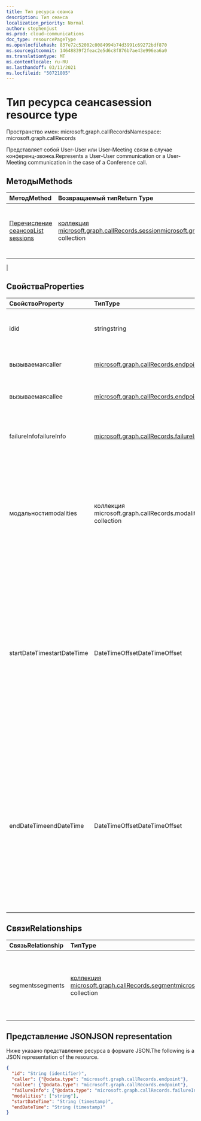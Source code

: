 ```yaml
---
title: Тип ресурса сеанса
description: Тип сеанса
localization_priority: Normal
author: stephenjust
ms.prod: cloud-communications
doc_type: resourcePageType
ms.openlocfilehash: 837e72c52002c0084994b74d3991c69272bdf870
ms.sourcegitcommit: 14648839f2feac2e5d6c8f876b7ae43e996ea6a0
ms.translationtype: MT
ms.contentlocale: ru-RU
ms.lasthandoff: 03/11/2021
ms.locfileid: "50721805"
---
```

# <a name="session-resource-type"></a><span data-ttu-id="4f3a8-103">Тип ресурса сеанса</span><span class="sxs-lookup"><span data-stu-id="4f3a8-103">session resource type</span></span>

<span data-ttu-id="4f3a8-104">Пространство имен: microsoft.graph.callRecords</span><span class="sxs-lookup"><span data-stu-id="4f3a8-104">Namespace: microsoft.graph.callRecords</span></span>

<span data-ttu-id="4f3a8-105">Представляет собой User-User или User-Meeting связи в случае конференц-звонка.</span><span class="sxs-lookup"><span data-stu-id="4f3a8-105">Represents a User-User communication or a User-Meeting communication in the case of a Conference call.</span></span>

## <a name="methods"></a><span data-ttu-id="4f3a8-106">Методы</span><span class="sxs-lookup"><span data-stu-id="4f3a8-106">Methods</span></span>

| <span data-ttu-id="4f3a8-107">Метод</span><span class="sxs-lookup"><span data-stu-id="4f3a8-107">Method</span></span>       | <span data-ttu-id="4f3a8-108">Возвращаемый тип</span><span class="sxs-lookup"><span data-stu-id="4f3a8-108">Return Type</span></span> | <span data-ttu-id="4f3a8-109">Описание</span><span class="sxs-lookup"><span data-stu-id="4f3a8-109">Description</span></span> |
|:-------------|:------------|:------------|
| [<span data-ttu-id="4f3a8-110">Перечисление сеансов</span><span class="sxs-lookup"><span data-stu-id="4f3a8-110">List sessions</span></span>](../api/callrecords-session-list.md) | <span data-ttu-id="4f3a8-111">[коллекция microsoft.graph.callRecords.session](callrecords-session.md)</span><span class="sxs-lookup"><span data-stu-id="4f3a8-111">[microsoft.graph.callRecords.session](callrecords-session.md) collection</span></span> | <span data-ttu-id="4f3a8-112">Извлечение списка сеансов, связанных с [объектом callRecord.](callrecords-callrecord.md)</span><span class="sxs-lookup"><span data-stu-id="4f3a8-112">Retrieve the list of sessions associated with a [callRecord](callrecords-callrecord.md) object.</span></span>
 |

## <a name="properties"></a><span data-ttu-id="4f3a8-113">Свойства</span><span class="sxs-lookup"><span data-stu-id="4f3a8-113">Properties</span></span>

| <span data-ttu-id="4f3a8-114">Свойство</span><span class="sxs-lookup"><span data-stu-id="4f3a8-114">Property</span></span>     | <span data-ttu-id="4f3a8-115">Тип</span><span class="sxs-lookup"><span data-stu-id="4f3a8-115">Type</span></span>        | <span data-ttu-id="4f3a8-116">Описание</span><span class="sxs-lookup"><span data-stu-id="4f3a8-116">Description</span></span> |
|:-------------|:------------|:------------|
|<span data-ttu-id="4f3a8-117">id</span><span class="sxs-lookup"><span data-stu-id="4f3a8-117">id</span></span>|<span data-ttu-id="4f3a8-118">string</span><span class="sxs-lookup"><span data-stu-id="4f3a8-118">string</span></span>|<span data-ttu-id="4f3a8-119">Уникальный идентификатор для сеанса.</span><span class="sxs-lookup"><span data-stu-id="4f3a8-119">Unique identifier for the session.</span></span> <span data-ttu-id="4f3a8-120">Только для чтения.</span><span class="sxs-lookup"><span data-stu-id="4f3a8-120">Read-only.</span></span>|
|<span data-ttu-id="4f3a8-121">вызываемая</span><span class="sxs-lookup"><span data-stu-id="4f3a8-121">caller</span></span>|[<span data-ttu-id="4f3a8-122">microsoft.graph.callRecords.endpoint</span><span class="sxs-lookup"><span data-stu-id="4f3a8-122">microsoft.graph.callRecords.endpoint</span></span>](callrecords-endpoint.md)|<span data-ttu-id="4f3a8-123">Конечная точка, которая инициировала сеанс.</span><span class="sxs-lookup"><span data-stu-id="4f3a8-123">Endpoint that initiated the session.</span></span>|
|<span data-ttu-id="4f3a8-124">вызываемая</span><span class="sxs-lookup"><span data-stu-id="4f3a8-124">callee</span></span>|[<span data-ttu-id="4f3a8-125">microsoft.graph.callRecords.endpoint</span><span class="sxs-lookup"><span data-stu-id="4f3a8-125">microsoft.graph.callRecords.endpoint</span></span>](callrecords-endpoint.md)|<span data-ttu-id="4f3a8-126">Конечная точка, которая ответила на сеанс.</span><span class="sxs-lookup"><span data-stu-id="4f3a8-126">Endpoint that answered the session.</span></span>|
|<span data-ttu-id="4f3a8-127">failureInfo</span><span class="sxs-lookup"><span data-stu-id="4f3a8-127">failureInfo</span></span>|[<span data-ttu-id="4f3a8-128">microsoft.graph.callRecords.failureInfo</span><span class="sxs-lookup"><span data-stu-id="4f3a8-128">microsoft.graph.callRecords.failureInfo</span></span>](callrecords-failureinfo.md)|<span data-ttu-id="4f3a8-129">Сведения о сбоях, связанных с сеансом, в случае сбоя сеанса.</span><span class="sxs-lookup"><span data-stu-id="4f3a8-129">Failure information associated with the session if the session failed.</span></span>|
|<span data-ttu-id="4f3a8-130">модальности</span><span class="sxs-lookup"><span data-stu-id="4f3a8-130">modalities</span></span>|<span data-ttu-id="4f3a8-131">коллекция microsoft.graph.callRecords.modality</span><span class="sxs-lookup"><span data-stu-id="4f3a8-131">microsoft.graph.callRecords.modality collection</span></span>|<span data-ttu-id="4f3a8-132">Список способов, присутствующих на сеансе.</span><span class="sxs-lookup"><span data-stu-id="4f3a8-132">List of modalities present in the session.</span></span> <span data-ttu-id="4f3a8-133">Возможные значения: `unknown`, `audio`, `video`, `videoBasedScreenSharing`, `data`, `screenSharing`, `unknownFutureValue`.</span><span class="sxs-lookup"><span data-stu-id="4f3a8-133">Possible values are: `unknown`, `audio`, `video`, `videoBasedScreenSharing`, `data`, `screenSharing`, `unknownFutureValue`.</span></span>|
|<span data-ttu-id="4f3a8-134">startDateTime</span><span class="sxs-lookup"><span data-stu-id="4f3a8-134">startDateTime</span></span>|<span data-ttu-id="4f3a8-135">DateTimeOffset</span><span class="sxs-lookup"><span data-stu-id="4f3a8-135">DateTimeOffset</span></span>|<span data-ttu-id="4f3a8-136">Время UTC, когда первый пользователь присоединился к сеансу.</span><span class="sxs-lookup"><span data-stu-id="4f3a8-136">UTC time when the first user joined the session.</span></span> <span data-ttu-id="4f3a8-137">Тип DateTimeOffset представляет сведения о дате и времени с использованием формата ISO 8601 и всегда указывает время в формате UTC.</span><span class="sxs-lookup"><span data-stu-id="4f3a8-137">The DateTimeOffset type represents date and time information using ISO 8601 format and is always in UTC time.</span></span> <span data-ttu-id="4f3a8-138">Например, значение полуночи 1 января 2014 г. в формате UTC: `2014-01-01T00:00:00Z`.</span><span class="sxs-lookup"><span data-stu-id="4f3a8-138">For example, midnight UTC on Jan 1, 2014 is `2014-01-01T00:00:00Z`</span></span>|
|<span data-ttu-id="4f3a8-139">endDateTime</span><span class="sxs-lookup"><span data-stu-id="4f3a8-139">endDateTime</span></span>|<span data-ttu-id="4f3a8-140">DateTimeOffset</span><span class="sxs-lookup"><span data-stu-id="4f3a8-140">DateTimeOffset</span></span>|<span data-ttu-id="4f3a8-141">Время UTC, когда последний пользователь покинул сеанс.</span><span class="sxs-lookup"><span data-stu-id="4f3a8-141">UTC time when the last user left the session.</span></span> <span data-ttu-id="4f3a8-142">Тип DateTimeOffset представляет сведения о дате и времени с использованием формата ISO 8601 и всегда указывает время в формате UTC.</span><span class="sxs-lookup"><span data-stu-id="4f3a8-142">The DateTimeOffset type represents date and time information using ISO 8601 format and is always in UTC time.</span></span> <span data-ttu-id="4f3a8-143">Например, значение полуночи 1 января 2014 г. в формате UTC: `2014-01-01T00:00:00Z`.</span><span class="sxs-lookup"><span data-stu-id="4f3a8-143">For example, midnight UTC on Jan 1, 2014 is `2014-01-01T00:00:00Z`</span></span>|


## <a name="relationships"></a><span data-ttu-id="4f3a8-144">Связи</span><span class="sxs-lookup"><span data-stu-id="4f3a8-144">Relationships</span></span>

| <span data-ttu-id="4f3a8-145">Связь</span><span class="sxs-lookup"><span data-stu-id="4f3a8-145">Relationship</span></span> | <span data-ttu-id="4f3a8-146">Тип</span><span class="sxs-lookup"><span data-stu-id="4f3a8-146">Type</span></span>        | <span data-ttu-id="4f3a8-147">Описание</span><span class="sxs-lookup"><span data-stu-id="4f3a8-147">Description</span></span> |
|:-------------|:------------|:------------|
|<span data-ttu-id="4f3a8-148">segments</span><span class="sxs-lookup"><span data-stu-id="4f3a8-148">segments</span></span>|<span data-ttu-id="4f3a8-149">[коллекция microsoft.graph.callRecords.segment](callrecords-segment.md)</span><span class="sxs-lookup"><span data-stu-id="4f3a8-149">[microsoft.graph.callRecords.segment](callrecords-segment.md) collection</span></span>|<span data-ttu-id="4f3a8-150">Список сегментов, участвующих в сеансе.</span><span class="sxs-lookup"><span data-stu-id="4f3a8-150">The list of segments involved in the session.</span></span> <span data-ttu-id="4f3a8-151">Только для чтения.</span><span class="sxs-lookup"><span data-stu-id="4f3a8-151">Read-only.</span></span> <span data-ttu-id="4f3a8-152">Допускается значение null.</span><span class="sxs-lookup"><span data-stu-id="4f3a8-152">Nullable.</span></span>|

## <a name="json-representation"></a><span data-ttu-id="4f3a8-153">Представление JSON</span><span class="sxs-lookup"><span data-stu-id="4f3a8-153">JSON representation</span></span>

<span data-ttu-id="4f3a8-154">Ниже указано представление ресурса в формате JSON.</span><span class="sxs-lookup"><span data-stu-id="4f3a8-154">The following is a JSON representation of the resource.</span></span>

<!-- {
  "blockType": "resource",
  "optionalProperties": [

  ],
  "@odata.type": "microsoft.graph.callRecords.session",
  "keyProperty": "id"
}-->

```json
{
  "id": "String (identifier)",
  "caller": {"@odata.type": "microsoft.graph.callRecords.endpoint"},
  "callee": {"@odata.type": "microsoft.graph.callRecords.endpoint"},
  "failureInfo": {"@odata.type": "microsoft.graph.callRecords.failureInfo"},
  "modalities": ["string"],
  "startDateTime": "String (timestamp)",
  "endDateTime": "String (timestamp)"
}
```

<!-- uuid: 16cd6b66-4b1a-43a1-adaf-3a886856ed98
2019-02-04 14:57:30 UTC -->
<!-- {
  "type": "#page.annotation",
  "description": "session resource",
  "keywords": "",
  "section": "documentation",
  "tocPath": ""
}-->
